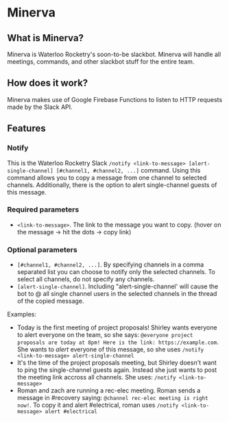 # Minerva

## What is Minerva?

Minerva is Waterloo Rocketry's soon-to-be slackbot. Minerva will handle all meetings, commands, and other slackbot stuff for the entire team.

## How does it work?

Minerva makes use of Google Firebase Functions to listen to HTTP requests made by the Slack API.

## Features

### Notify

This is the Waterloo Rocketry Slack `/notify <link-to-message> [alert-single-channel] [#channel1, #channel2, ...]` command. Using this command allows you to copy a message from one channel to selected channels. Additionally, there is the option to alert single-channel guests of this message.

### Required parameters

- `<link-to-message>`. The link to the message you want to copy. (hover on the message -> hit the dots -> copy link) 

### Optional parameters
- `[#channel1, #channel2, ...]`. By specifying channels in a comma separated list you can choose to notify only the selected channels. To select all channels, do not specify any channels.
- `[alert-single-channel]`. Including "alert-single-channel' will cause the bot to @ all single channel users in the selected channels in the thread of the copied message.

Examples: 

- Today is the first meeting of project proposals! Shirley wants everyone to alert everyone on the team, so she says: `@everyone project proposals are today at 8pm! Here is the link: https://example.com`. She wants to *alert* everyone of this message, so she uses `/notify <link-to-message> alert-single-channel`
- It's the time of the project proposals meeting, but Shirley doesn't want to ping the single-channel guests again. Instead she just wants to post the meeting link accross all channels. She uses: `/notify <link-to-message>`
- Roman and zach are running a rec-elec meeting. Roman sends a message in #recovery saying: `@channel rec-elec meeting is right now!`. To copy it and alert #electrical, roman uses `/notify <link-to-message> alert #electrical`
